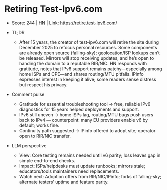# Retiring Test-Ipv6.com

- Score: 244 | [HN](https://news.ycombinator.com/item?id=45481609) | Link: https://retire.test-ipv6.com/

- TL;DR
  - After 15 years, the creator of test-ipv6.com will retire the site during December 2025 to refocus personal resources. Some components are already open source (falling-sky); geolocation/ISP lookups can’t be released. Mirrors will stop receiving updates, and he’s open to handing the domain to a reputable RIR/NIC. HN responds with gratitude, notes that IPv6 support remains patchy—especially among home ISPs and CPE—and shares routing/MTU pitfalls. IPinfo expresses interest in keeping it alive; some readers sense distress but respect his privacy.

- Comment pulse
  - Gratitude for essential troubleshooting tool → free, reliable IPv6 diagnostics for 15 years helped deployments and support.
  - IPv6 still uneven → home ISPs lag, routing/MTU bugs push users back to IPv4 — counterpoint: many EU providers enable v6 by default; works fine.
  - Continuity path suggested → IPinfo offered to adopt site; operator open to RIR/NIC transfer.

- LLM perspective
  - View: Core testing remains needed until v6 parity; loss leaves gap in simple end-to-end checks.
  - Impact: ISPs/helpdesks must update runbooks; mirrors stale; educators/tools maintainers need replacements.
  - Watch next: Adoption offers from RIR/NIC/IPinfo; forks of falling-sky; alternate testers’ uptime and feature parity.

